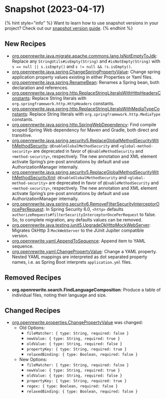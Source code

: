 # Snapshot (2023-04-17)

{% hint style="info" %}
Want to learn how to use snapshot versions in your project? Check out our [snapshot version guide](/reference/snapshot-instructions.md).
{% endhint %}

## New Recipes
* [org.openrewrite.java.migrate.apache.commons.lang.IsNotEmptyToJdk](https://docs.openrewrite.org/reference/recipes/java/migrate/apache/commons/lang/isnotemptytojdk): Replace any `StringUtils#isEmpty(String)` and `#isNotEmpty(String)` with `s == null || s.isEmpty()` and `s != null && !s.isEmpty()`. 
* [org.openrewrite.java.spring.ChangeSpringPropertyValue](https://docs.openrewrite.org/reference/recipes/java/spring/changespringpropertyvalue): Change spring application property values existing in either Properties or Yaml files. 
* [org.openrewrite.java.spring.RenameBean](https://docs.openrewrite.org/reference/recipes/java/spring/renamebean): Renames a Spring bean, both declaration and references. 
* [org.openrewrite.java.spring.http.ReplaceStringLiteralsWithHttpHeadersConstants](https://docs.openrewrite.org/reference/recipes/java/spring/http/replacestringliteralswithhttpheadersconstants): Replace String literals with `org.springframework.http.HttpHeaders` constants. 
* [org.openrewrite.java.spring.http.ReplaceStringLiteralsWithMediaTypeConstants](https://docs.openrewrite.org/reference/recipes/java/spring/http/replacestringliteralswithmediatypeconstants): Replace String literals with `org.springframework.http.MediaType` constants. 
* [org.openrewrite.java.spring.http.SpringWebDependency](https://docs.openrewrite.org/reference/recipes/java/spring/http/springwebdependency): Find compile scoped Spring Web dependency for Maven and Gradle, both direct and transitive. 
* [org.openrewrite.java.spring.security5.ReplaceGlobalMethodSecurityWithMethodSecurity](https://docs.openrewrite.org/reference/recipes/java/spring/security5/replaceglobalmethodsecuritywithmethodsecurity): `@EnableGlobalMethodSecurity` and `<global-method-security>` are deprecated in favor of `@EnableMethodSecurity` and `<method-security>`, respectively. The new annotation and XML element activate Spring’s pre-post annotations by default and use AuthorizationManager internally. 
* [org.openrewrite.java.spring.security5.ReplaceGlobalMethodSecurityWithMethodSecurityXml](https://docs.openrewrite.org/reference/recipes/java/spring/security5/replaceglobalmethodsecuritywithmethodsecurityxml): `@EnableGlobalMethodSecurity` and `<global-method-security>` are deprecated in favor of `@EnableMethodSecurity`  and `<method-security>`, respectively. The new annotation and XML element activate Spring’s pre-post annotations  by default and use AuthorizationManager internally. 
* [org.openrewrite.java.spring.security6.RemoveFilterSecurityInterceptorOncePerRequest](https://docs.openrewrite.org/reference/recipes/java/spring/security6/removefiltersecurityinterceptoronceperrequest): In Spring Security 6.0, `<http>` defaults `authorizeRequests#filterSecurityInterceptorOncePerRequest` to false. So, to complete migration, any defaults values can be removed. 
* [org.openrewrite.java.testing.junit5.UpgradeOkHttpMockWebServer](https://docs.openrewrite.org/reference/recipes/java/testing/junit5/upgradeokhttpmockwebserver): Migrates OkHttp 3 `MockWebServer` to the JUnit Jupiter compatible version. 
* [org.openrewrite.yaml.AppendToSequence](https://docs.openrewrite.org/reference/recipes/yaml/appendtosequence): Append item to YAML sequence. 
* [org.openrewrite.yaml.ChangePropertyValue](https://docs.openrewrite.org/reference/recipes/yaml/changepropertyvalue): Change a YAML property. Nested YAML mappings are interpreted as dot separated property names, i.e.  as Spring Boot interprets `application.yml` files. 

## Removed Recipes
* **org.openrewrite.search.FindLanguageComposition**: Produce a table of individual files, noting their language and size. 

## Changed Recipes
* [org.openrewrite.properties.ChangePropertyValue](https://docs.openrewrite.org/reference/recipes/properties/changepropertyvalue) was changed:
  * Old Options:
    * `fileMatcher: { type: String, required: false }`
    * `newValue: { type: String, required: true }`
    * `oldValue: { type: String, required: false }`
    * `propertyKey: { type: String, required: true }`
    * `relaxedBinding: { type: Boolean, required: false }`
  * New Options:
    * `fileMatcher: { type: String, required: false }`
    * `newValue: { type: String, required: true }`
    * `oldValue: { type: String, required: false }`
    * `propertyKey: { type: String, required: true }`
    * `regex: { type: Boolean, required: false }`
    * `relaxedBinding: { type: Boolean, required: false }`